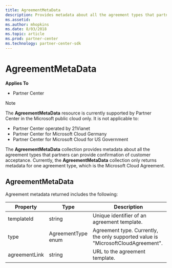 ```yaml
---
title: AgreementMetaData
description: Provides metadata about all the agreement types that partners can provide confirmation of customer acceptance.
ms.assetid: 
ms.author: mhopkins
ms.date: 8/03/2018
ms.topic: article
ms.prod: partner-center
ms.technology: partner-center-sdk
---
```


# AgreementMetaData


**Applies To**

-   Partner Center

> [!NOTE]  
> The **AgreementMetaData** resource is currently supported by Partner Center in the Microsoft public cloud only. It is not applicable to:
> -   Partner Center operated by 21Vianet
> -   Partner Center for Microsoft Cloud Germany
> -   Partner Center for Microsoft Cloud for US Government

The **AgreementMetaData** collection provides metadata about all the agreement types that partners can provide confirmation of customer acceptance. Currently, the **AgreementMetaData** collection only returns metadata for one agreement type, which is the Microsoft Cloud Agreement.

## <span id="AgreementsMetaData"></span><span id="agreementmetadata"></span><span id="AGREEMENTMETADATA"></span>AgreementMetaData

Agreement metadata returned includes the following:

| Property      | Type               | Description                                                                       |
|---------------|--------------------|-----------------------------------------------------------------------------------|
| templateId    | string             | Unique identifier of an agreement template.                                       |
| type          | AgreementType enum | Agreement type. Currently, the only supported value is "MicrosoftCloudAgreement". |
| agreementLink | string             | URL to the agreement template.                                                    |

